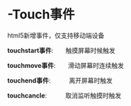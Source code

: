 # -Touch事件
html5新增事件，仅支持移动端设备

  <b>touchstart事件</b>:　　触摸屏幕时候触发</br>
  
  <b>touchmove事件</b>:　　滑动屏幕时连续触发</br>
  
  <b>touchend事件</b>:　　　离开屏幕时触发</br>
  
  <b>touchcancle</b>:　　　取消监听触摸时触发</br>
